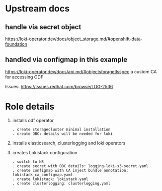 # Upstream docs

## handle via secret object
https://loki-operator.dev/docs/object_storage.md/#openshift-data-foundation

## handled via configmap in this example
https://loki-operator.dev/docs/api.md/#objectstoragetlsspec a custom CA for accessing ODF

Issues:
https://issues.redhat.com/browse/LOG-2536

# Role details

1. installs odf operator
    ```
    . create storagecluster minimal installation
    . create OBC: details will be needed for loki
    ```

2. installs elasticsearch, clusterlogging and loki operators

3. creates Lokistack configuration
    ```
    . switch to NS
    . create secret with OBC details: logging-loki-s3-secret.yaml
    . create configmap with CA inject bundle annotation: lokistack_ca_configmap.yaml
    . create lokistack: lokistack.yaml
    . create clusterlogging: clusterlogging.yaml
    ```
